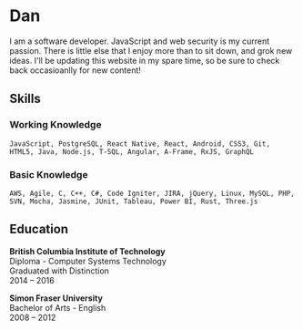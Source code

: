 # Dan

I am a software developer. JavaScript and web security is my current passion. There is little else that I enjoy more than to sit down, and grok new ideas. I'll be updating this website in my spare time, so be sure to check back occasioanlly for new content!

## Skills

### Working Knowledge

`
JavaScript, PostgreSQL, React Native, React, Android, CSS3, Git, HTML5, Java, Node.js, T-SQL, Angular, A-Frame, RxJS, GraphQL
`

### Basic Knowledge

`
AWS, Agile, C, C++, C#, Code Igniter, JIRA, jQuery, Linux, MySQL, PHP, SVN, Mocha, Jasmine, JUnit, Tableau, Power BI, Rust, Three.js
`

## Education

**British Columbia Institute of Technology**  
Diploma - Computer Systems Technology  
Graduated with Distinction  
2014 – 2016  

**Simon Fraser University**  
Bachelor of Arts - English  
2008 – 2012  
